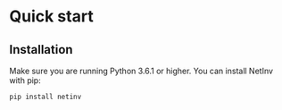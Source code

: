 # Quick start

## Installation
Make sure you are running Python 3.6.1 or higher. You can install NetInv with pip:
```
pip install netinv
```